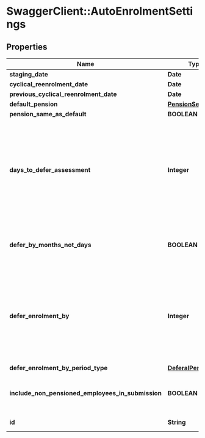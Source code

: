 # SwaggerClient::AutoEnrolmentSettings

## Properties
Name | Type | Description | Notes
------------ | ------------- | ------------- | -------------
**staging_date** | **Date** |  | [optional] 
**cyclical_reenrolment_date** | **Date** |  | [optional] 
**previous_cyclical_reenrolment_date** | **Date** |  | [optional] 
**default_pension** | [**PensionSelection**](PensionSelection.md) |  | [optional] 
**pension_same_as_default** | **BOOLEAN** |  | [optional] 
**days_to_defer_assessment** | **Integer** | The number of days, if any, to defer assessment of new employees.\\n  You&#x27;re allowed to defer assessment of new employees by up to 3 months.\\n  This is the default value used when you create a new employee. It can be changed on a per-employee basis. | [optional] 
**defer_by_months_not_days** | **BOOLEAN** | If set to true then the value in DaysToDeferAssessment will be treated as a number of months, not a number of days | [optional] 
**defer_enrolment_by** | **Integer** | The number of days )or weeks, or months), if any, to defer enrolment of employees that are Eligible Jobholders.\\n  For example, if this is set to 30 days then if an employee meets the criteria for enrolment then they&#x27;ll only be enrolled if they still meet the criteria 30 days later | [optional] 
**defer_enrolment_by_period_type** | [**DeferalPeriodType**](DeferalPeriodType.md) |  | [optional] 
**include_non_pensioned_employees_in_submission** | **BOOLEAN** | Whether or not to include details of non-pensioned employees in your submissions to this provider | [optional] 
**id** | **String** | [readonly] The unique id of the object | [optional] 

